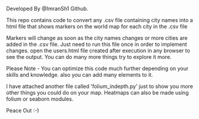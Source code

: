 Developed By @ImranSh1 Github.

This repo contains code to convert any .csv file containing city names into a html file that shows markers on the world map for each city in the .csv file

Markers will change as soon as the city names changes or more cities are added in the .csv file.
Just need to run this file once in order to implement changes.
open the users.html file created after execution in any browser to see the output.
You can do many more things try to explore it more.

Please Note - You can optimize this code much further depending on your skills and knowledge. also you can add many elements to it.

I have attached another file called 'folium_indepth.py' just to show you more other things you could do on your map. Heatmaps can also be made using folium or seaborn modules.

Peace Out :-)
